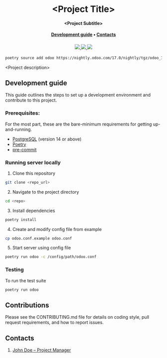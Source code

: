 <div align="center">
    <h1>
        &lt;Project Title&gt;
    </h1>
    <h4><b>&lt;Project Subtitle&gt;</b></h4>
    <h4>
        <a href="#development-guide">Development guide</a>
        •
        <a href="#contacts">Contacts</a>
    </h4>
    <h3>
        <a href="https://www.odoo.com">
            <img src="https://img.shields.io/badge/odoo-17.0-blue">
        </a>
        <a href="https://www.python.org">
            <img src="https://img.shields.io/badge/Python-3.10-3776AB.svg?style=flat&logo=python&logoColor=white">
        </a>
        <a href="https://pre-commit.com/">
            <img src="https://img.shields.io/badge/pre--commit-enabled-brightgreen?logo=pre-commit&logoColor=white">
        </a>
    </h3>
</div>


```bash
poetry source add odoo https://nightly.odoo.com/17.0/nightly/tgz/odoo_17.0.20240906.zip
```

&lt;Project description&gt;

## Development guide

This guide outlines the steps to set up a development environment and contribute to this project.

### Prerequisites:

For the most part, these are the bare-minimum requirements for getting up-and-running.
- [PostgreSQL](https://www.postgresql.org/) (version 14 or above)
- [Poetry](https://python-poetry.org/)
- [pre-commit](https://pre-commit.com/)

### Running server locally
1. Clone this repository
```bash
git clone <repo_url>
```
2. Navigate to the project directory
```bash
cd <repo>
```
3. Install dependencies
```bash
poetry install
```
4. Create and modify config file from example
```bash
cp odoo.conf.example odoo.conf
```
5. Start server using config file
```bash
poetry run odoo -c /config/path/odoo.conf
```

### Testing
To run the test suite
```bash
poetry run odoo 
```

## Contributions
Please see the CONTRIBUTING.md file for details on coding style, pull request requirements, and how to report issues.

## Contacts
1. [John Doe &ndash; Project Manager](mailto:john@keda-tech.com)
